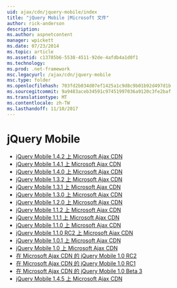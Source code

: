 ```yaml
---
uid: ajax/cdn/jquery-mobile/index
title: "jQuery Mobile |Microsoft 文件"
author: rick-anderson
description: 
ms.author: aspnetcontent
manager: wpickett
ms.date: 07/23/2014
ms.topic: article
ms.assetid: c13785b6-5538-4511-92de-4afdb4a1d0f1
ms.technology: 
ms.prod: .net-framework
msc.legacyurl: /ajax/cdn/jquery-mobile
msc.type: folder
ms.openlocfilehash: 703fd2b034d07ef1425a1c9d8c9b01b92d497d1b
ms.sourcegitcommit: 9a9483aceb34591c97451997036a9120c3fe2baf
ms.translationtype: MT
ms.contentlocale: zh-TW
ms.lasthandoff: 11/10/2017
---
```

<a name="jquery-mobile"></a>jQuery Mobile
====================
- [jQuery Mobile 1.4.2 上 Microsoft Ajax CDN](cdnjquerymobile142.md)
- [jQuery Mobile 1.4.1 上 Microsoft Ajax CDN](cdnjquerymobile141.md)
- [jQuery Mobile 1.4.0 上 Microsoft Ajax CDN](cdnjquerymobile140.md)
- [jQuery Mobile 1.3.2 上 Microsoft Ajax CDN](cdnjquerymobile132.md)
- [jQuery Mobile 1.3.1 上 Microsoft Ajax CDN](cdnjquerymobile131.md)
- [jQuery Mobile 1.3.0 上 Microsoft Ajax CDN](cdnjquerymobile130.md)
- [jQuery Mobile 1.2.0 上 Microsoft Ajax CDN](cdnjquerymobile120.md)
- [jQuery Mobile 1.1.2 上 Microsoft Ajax CDN](cdnjquerymobile112.md)
- [jQuery Mobile 1.1.1 上 Microsoft Ajax CDN](cdnjquerymobile111.md)
- [jQuery Mobile 1.1.0 上 Microsoft Ajax CDN](cdnjquerymobile110.md)
- [jQuery Mobile 1.1.0 RC2 上 Microsoft Ajax CDN](cdnjquerymobile110rc2.md)
- [jQuery Mobile 1.0.1 上 Microsoft Ajax CDN](cdnjquerymobile101.md)
- [jQuery Mobile 1.0 上 Microsoft Ajax CDN](cdnjquerymobile10.md)
- [在 Microsoft Ajax CDN 的 jQuery Mobile 1.0 RC2](cdnjquerymobile10rc2.md)
- [在 Microsoft Ajax CDN 的 jQuery Mobile 1.0 RC1](cdnjquerymobile10rc1.md)
- [在 Microsoft Ajax CDN 的 jQuery Mobile 1.0 Beta 3](cdnjquerymobile10b3.md)
- [jQuery Mobile 1.4.5 上 Microsoft Ajax CDN](cdnjquerymobile145.md)
